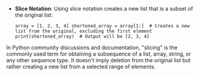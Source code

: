 - **Slice Notation**: Using slice notation creates a new list that is a subset of the original list:

    
    `array = [1, 2, 3, 4] shortened_array = array[1:]  # Creates a new list from the original, excluding the first element print(shortened_array)  # Output will be [2, 3, 4]`
    

In Python community discussions and documentation, "slicing" is the commonly used term for obtaining a subsequence of a list, array, string, or any other sequence type. It doesn't imply deletion from the original list but rather creating a new list from a selected range of elements.